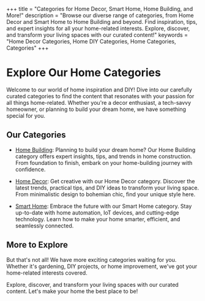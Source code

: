 +++
title = "Categories for Home Decor, Smart Home, Home Building, and More!"
description = "Browse our diverse range of categories, from Home Decor and Smart Home to Home Building and beyond. Find inspiration, tips, and expert insights for all your home-related interests. Explore, discover, and transform your living spaces with our curated content!"
keywords = "Home Decor Categories, Home DIY Categories, Home Categories, Categories"
+++

# Explore Our Home Categories

Welcome to our world of home inspiration and DIY! Dive into our carefully curated categories to find the content that resonates with your passion for all things home-related. Whether you're a decor enthusiast, a tech-savvy homeowner, or planning to build your dream home, we have something special for you.

## Our Categories

- [Home Building](/categories/home-building/): Planning to build your dream home? Our Home Building category offers expert insights, tips, and trends in home construction. From foundation to finish, embark on your home-building journey with confidence.

- [Home Decor](/categories/home-decor/): Get creative with our Home Decor category. Discover the latest trends, practical tips, and DIY ideas to transform your living space. From minimalistic design to bohemian chic, find your unique style here.

- [Smart Home](/categories/smart-home/): Embrace the future with our Smart Home category. Stay up-to-date with home automation, IoT devices, and cutting-edge technology. Learn how to make your home smarter, efficient, and seamlessly connected.

## More to Explore

But that's not all! We have more exciting categories waiting for you. Whether it's gardening, DIY projects, or home improvement, we've got your home-related interests covered.

Explore, discover, and transform your living spaces with our curated content. Let's make your home the best place to be!

